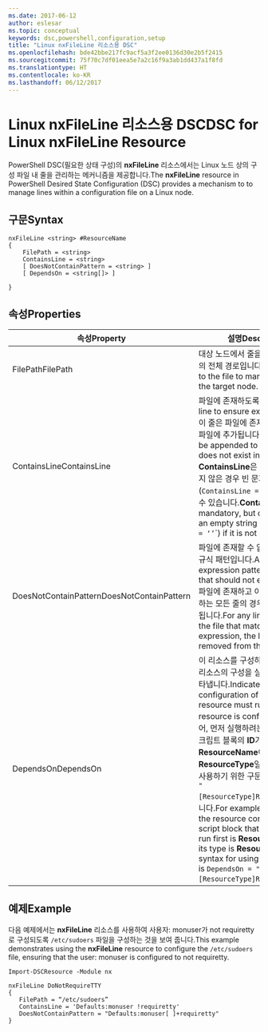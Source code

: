 ```yaml
---
ms.date: 2017-06-12
author: eslesar
ms.topic: conceptual
keywords: dsc,powershell,configuration,setup
title: "Linux nxFileLine 리소스용 DSC"
ms.openlocfilehash: bde42bbe217fc9acf5a3f2ee0136d30e2b5f2415
ms.sourcegitcommit: 75f70c7df01eea5e7a2c16f9a3ab1dd437a1f8fd
ms.translationtype: HT
ms.contentlocale: ko-KR
ms.lasthandoff: 06/12/2017
---
```

# <a name="dsc-for-linux-nxfileline-resource"></a><span data-ttu-id="a9d35-103">Linux nxFileLine 리소스용 DSC</span><span class="sxs-lookup"><span data-stu-id="a9d35-103">DSC for Linux nxFileLine Resource</span></span>

<span data-ttu-id="a9d35-104">PowerShell DSC(필요한 상태 구성)의 **nxFileLine** 리소스에서는 Linux 노드 상의 구성 파일 내 줄을 관리하는 메커니즘을 제공합니다.</span><span class="sxs-lookup"><span data-stu-id="a9d35-104">The **nxFileLine** resource in PowerShell Desired State Configuration (DSC) provides a mechanism to to manage lines within a configuration file on a Linux node.</span></span>

## <a name="syntax"></a><span data-ttu-id="a9d35-105">구문</span><span class="sxs-lookup"><span data-stu-id="a9d35-105">Syntax</span></span>

```
nxFileLine <string> #ResourceName
{
    FilePath = <string>
    ContainsLine = <string>
    [ DoesNotContainPattern = <string> ]
    [ DependsOn = <string[]> ]

}
```

## <a name="properties"></a><span data-ttu-id="a9d35-106">속성</span><span class="sxs-lookup"><span data-stu-id="a9d35-106">Properties</span></span>

|  <span data-ttu-id="a9d35-107">속성</span><span class="sxs-lookup"><span data-stu-id="a9d35-107">Property</span></span> |  <span data-ttu-id="a9d35-108">설명</span><span class="sxs-lookup"><span data-stu-id="a9d35-108">Description</span></span> | 
|---|---|
| <span data-ttu-id="a9d35-109">FilePath</span><span class="sxs-lookup"><span data-stu-id="a9d35-109">FilePath</span></span>| <span data-ttu-id="a9d35-110">대상 노드에서 줄을 관리하는 파일의 전체 경로입니다.</span><span class="sxs-lookup"><span data-stu-id="a9d35-110">The full path to the file to manage lines in on the target node.</span></span>| 
| <span data-ttu-id="a9d35-111">ContainsLine</span><span class="sxs-lookup"><span data-stu-id="a9d35-111">ContainsLine</span></span>| <span data-ttu-id="a9d35-112">파일에 존재하도록 할 줄입니다.</span><span class="sxs-lookup"><span data-stu-id="a9d35-112">A line to ensure exists in the file.</span></span> <span data-ttu-id="a9d35-113">이 줄은 파일에 존재하지 않는 경우 파일에 추가됩니다.</span><span class="sxs-lookup"><span data-stu-id="a9d35-113">This line will be appended to the file if it does not exist in the file.</span></span> <span data-ttu-id="a9d35-114">**ContainsLine**은 필수지만 필요하지 않은 경우 빈 문자열(`ContainsLine = ‘’`\`)로 설정할 수 있습니다.</span><span class="sxs-lookup"><span data-stu-id="a9d35-114">**ContainsLine** is mandatory, but can be set to an empty string (`ContainsLine = ‘’`\`) if it is not needed.</span></span>| 
| <span data-ttu-id="a9d35-115">DoesNotContainPattern</span><span class="sxs-lookup"><span data-stu-id="a9d35-115">DoesNotContainPattern</span></span>| <span data-ttu-id="a9d35-116">파일에 존재할 수 없는 줄에 대한 정규식 패턴입니다.</span><span class="sxs-lookup"><span data-stu-id="a9d35-116">A regular expression pattern for lines that should not exist in the file.</span></span> <span data-ttu-id="a9d35-117">파일에 존재하고 이 정규식과 일치하는 모든 줄의 경우 파일에서 제거됩니다.</span><span class="sxs-lookup"><span data-stu-id="a9d35-117">For any lines that exist in the file that match this regular expression, the line will be removed from the file.</span></span>| 
| <span data-ttu-id="a9d35-118">DependsOn</span><span class="sxs-lookup"><span data-stu-id="a9d35-118">DependsOn</span></span> | <span data-ttu-id="a9d35-119">이 리소스를 구성하려면 먼저 다른 리소스의 구성을 실행해야 함을 나타냅니다.</span><span class="sxs-lookup"><span data-stu-id="a9d35-119">Indicates that the configuration of another resource must run before this resource is configured.</span></span> <span data-ttu-id="a9d35-120">예를 들어, 먼저 실행하려는 리소스 구성 스크립트 블록의 **ID**가 **ResourceName**이고 해당 형식이 **ResourceType**일 경우, 이 속성을 사용하기 위한 구문은 `DependsOn = "[ResourceType]ResourceName"`입니다.</span><span class="sxs-lookup"><span data-stu-id="a9d35-120">For example, if the **ID** of the resource configuration script block that you want to run first is **ResourceName** and its type is **ResourceType**, the syntax for using this property is `DependsOn = "[ResourceType]ResourceName"`.</span></span>| 

## <a name="example"></a><span data-ttu-id="a9d35-121">예제</span><span class="sxs-lookup"><span data-stu-id="a9d35-121">Example</span></span>

<span data-ttu-id="a9d35-122">다음 예제에서는 **nxFileLine** 리소스를 사용하여 사용자: monuser가 not requiretty로 구성되도록 `/etc/sudoers` 파일을 구성하는 것을 보여 줍니다.</span><span class="sxs-lookup"><span data-stu-id="a9d35-122">This example demonstrates using the **nxFileLine** resource to configure the `/etc/sudoers` file, ensuring that the user: monuser is configured to not requiretty.</span></span>

```
Import-DSCResource -Module nx 

nxFileLine DoNotRequireTTY
{
   FilePath = “/etc/sudoers”
   ContainsLine = 'Defaults:monuser !requiretty'
   DoesNotContainPattern = "Defaults:monuser[ ]+requiretty"
} 
```

